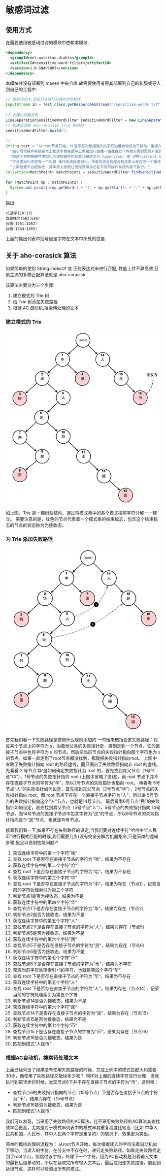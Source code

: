 # 敏感词过滤

## 使用方式
在需要使用敏感词过滤的模块中依赖本模块.
```xml
<dependency>
  <groupId>net.watertao.diablo</groupId>
  <artifactId>sensitive-word-filter</artifactId>
  <version>1.0-SNAPSHOT</version>
</dependency>
```
本模块并没有部署到 maven 中央仓库,故需要使用者将其部署到自己的私服或导入到自己的工程中.

```java
// 敏感词文件,目前只支持行分隔的文件格式
InputStream in = Test.class.getResourceAsStream("/sensitive-words.txt");

// 创建过滤器实例
LineSeparationSensitiveWordFilter sensitiveWordFilter = new LineSeparationSensitiveWordFilter(in, Charset.forName("UTF-8"));
// 构建过滤器 aho-corasick trie 树结构
sensitiveWordFilter.build();

// 
String text = "从root节点开始，xi近平每次根据读入的字符沿着自动机向下移动。当读入的字符，在分支中不存在时，递归走失败路径。如果走失败路径走到了root节点，则跳过该字符，处理下一个字符。因为AC自动机是沿着输入文本的最长后缀移动的，所以在读取完所有输入文本后，最后递归走失败路径，直到到达根节点，这样可以检测出所有的模式。我们可以发现，当采用了失败路径的AC算法，比不采用失败路径的AC算法其查找效率会更高，尤其是对于模式串列表中的模式串其重复程度比较高（比如 中华人民共和国，人民币，其中人民两个字符是重复的）的情况下，效果更为突出。一句话来概括设定失败路径：假设某个节点上的字符为 s，沿着他父亲的失败指针走，直到走到一个节点，它的直接子节点中也有字符为 s 的节点。然后把当前节点的失败指针指向那个字符也为 s 的节点。如果一直走到了root节点都没找到，那就把失败指针指向root。我们来看看 平台虚拟化，平台虚拟化就是我们常见的 vmware workstation, vmware esx, virtualbox, xen 等，他们的特点都是通过在硬件上直接或间接运行多个操作系统来达到隔离的效果，因为大家都知道 应用程序本身是没有权限直接访问硬件的，CPU，内存以及其他IO设备，它们要访问这些资源必须调用操作系统内核所提供的所谓的 system call 界面，那么如果我们在硬件上坐两个操作系统，那么分别位于这两个操作系统之上的应用程序之间肯定是被隔离的了，当然前提是这两个操作系统本身之间是被隔离的。\n" +
  "由于现代操作系统基本上都是本着在硬件上单独运行西藏一西藏独立个内核实例的思想开发的，那么如何在不改动或尽量少改的情况下让现有操作系统可以在一个物理服务器上运行多个内核实例呢？ 答案就是将硬件虚拟化，并可以隔离切分为多个，让操作系统以为这些虚拟的硬件设备如同真正的设备，并能在此之上运行。\n" +
  "而这个将物理硬件虚拟化为虚拟硬件的玩意儿被称之为 hypervisor 或 VMM(virtual machine monitor)。hypervisor 虚拟化按照安装的分层位置可以分为两类，一类是如同操作系统一般，可以直接安装在硬件之上的，被称为 bare metal 落机虚拟机，一种是安装在操作系统之上的，被称之为 HOSTED 主机虚拟机。如果按照虚拟机的虚拟度，可分为 全虚拟化（虚拟机模拟了完整的底层硬件，包括 处理器，内存，时钟，外设等，这种模式下，guest os 无需任何修改即可安装，比较著名的有vmware workstation, virtual box, parallels），部分虚拟化（虚拟机只虚拟了部分硬件，因此 guest os 必须要做必要的修改才能安装运行），在实现虚拟化的时候，有些是采用了纯软件虚拟，有些则可借助硬件的虚拟化技术提高虚拟性能，比如 Intel-VT, AMD-V，这些都是芯片中的 chip-assist。\n" +
  "平台虚拟化中还有一个叫做 操作系统级虚拟化，所有的进台独程台独本质上是在同一个操作系统的实例中运行，内核通过创建多个虚拟的操作系统实例（内核和库）来隔离不同的进程，让这些进程互相之间不了解对方的存在，比较著名的有 Solaris Container OpenVZ等\n" +
  "上面就是平台虚拟化，其本质上就是让进程觉得自己在不同的操作系统内核下执行。";
Collection<MatchPoint> matchPoints = sensitiveWordFilter.findSensitiveWord(text);

for (MatchPoint mp : matchPoints) {
  System.out.println(mp.getWord() + "(" + mp.getStart() + ":" + mp.getEnd() + ")");
}
```
输出:
```
xi近平(10:13)
西藏独立(683:686)
台独(1261:1262)
台独(1264:1265)
```
上面的输出列表中括号里是字符在文本中所处的位置.

## 关于 aho-corasick 算法
如果简单的使用 String.indexOf 或 正则表达式来进行匹配, 性能上并不算高效.目前主流的多模匹配算法就是 aho-corasick .

该算法主要分为三个步骤:
1. 建立模式的 Trie 树
2. 给 Trie 树添加失败路径
3. 根据 AC 自动机,搜索待处理的文本

### 建立模式的 Trie
![](assets/trie-1.png)

如上图，Trie 是一棵树型结构，通过将模式串中的各个模式按照字符分解一一建立。
需要注意的是，红色的节点代表着一个模式串的结束标志，包含这个结束标志的节点的状态称为为接收态。

### 为 Trie 添加失败路径
![](assets/trie-2.png)

首先我们看一下失败路径是按照什么规则添加的
一句话来概括设定失败路径：假设某个节点上的字符为 s，沿着他父亲的失败指针走，直到走到一个节点，它的直接子节点中也有字符为 s 的节点。然后把当前节点的失败指针指向那个字符也为 s 的节点。如果一直走到了root节点都没找到，那就把失败指针指向root。
上图中省略了失败指针指向 root 的路径虚线，而只画出了失败路径指向非 root 的虚线。
先看看 2 号节点’华’是如何确定失败指针为 root 的，首先找到其父节点（1号节点”中”），1号节点的失败指针指向 root (上图中省略了虚线)，而 root 节点下并不存在直接子节点的字符为”华”，所以2号节点的失败指针也指向 root。
再看看 5号节点“人”的失败指针如何设定，首先找到其父节点（2号节点“华”），2号节点的失败指针指向 root，而 root 节点下存在一个直接子节点字符为“人”，所以讲 5号节点的失败指针指向这个“人”节点，也就是14号节点。
最后看看6号节点“民”的失败指针如何设定，首先找到其父节点（5号节点“人”），5号节点的失败指针指向 14号节点，而14号节点的直接子节点中包含字符为“民”的节点，所以6号节点的失败指针指向这个“民”节点，也就是15号节点。

接着我们看一下,如果不存在失败路径的设定,当我们要对连续字符"哈哈中华人民币"进行模式匹配的时候,我们需要几步(没有完全分解为机器指令,只是简单的逻辑步骤,但足以说明性能问题)?
1. 获取连续字符中的第一个字符”哈“
2. 查找 root 下是否存在直接子节点的字符为”哈“，结果为不存在
3. 获取连续字符中的第二个字符”哈“
4. 查找 root 下是否存在直接子节点的字符为”哈“，结果为不存在
5. 获取连续字符中的第三个字符”中“
6. 查找 root 下是否存在直接子节点的字符为”中“，结果为存在（节点1），记录当前的字符处理索引为第三个字符
7. 判断节点1是否为接收态，结果为不是
8. 获取连续字符中的第四个字符”华“
9. 查找节点1下是否存在直接子节点的字符为”华“，结果为存在（节点2）
10. 判断节点2是否为接收态，结果为不是
11. 获取连续字符中的第五个字符”人“
12. 查找节点2下是否存在直接子节点的字符为”人“，结果为存在（节点5）
13. 判断节点5是否为接收态，结果为不是
14. 获取连续字符中的第六个字符”民“
15. 查找节点5下是否存在直接子节点的字符为”民“，结果为存在（节点6）
16. 判断节点6是否为接收态，结果为不是
17. 获取连续字符中的第七个字符”币“
18. 查找节点6下是否存在直接子节点的字符为”币“，结果为不存在
19. 获取当前字符处理索引+1的字符，也就是第四个字符”华“
20. 查找 root 下是否存在直接子节点的字符为”华“，结果为不存在
21. 获取连续字符中的第五个字符”人“
22. 查找 root 下是否存在直接子节点的字符为”人“，结果为存在（节点14），记录当前的字符处理索引为第五个字符
23. 判断节点14是否为接收态，结果为不是
24. 获取连续字符中的第六个字符”民“
25. 查找节点14下是否存在直接子节点的字符为”民“，结果为存在（节点15）
26. 判断节点15是否为接收态，结果为不是
27. 获取连续字符中的第七个字符”币“
28. 查找节点15下是否存在直接子节点的字符为”币“，结果为存在（节点16）
29. 判断节点16是否为接收态，结果为是
30. 匹配到模式”人民币“

### 根据AC自动机，搜索待处理文本
上面已经列出了如果没有使用失败路径的时候，完成上例中的模式匹配大约需要30步，而使用了失败路径又能快多少呢？
同样对上面的连续字符进行处理，当我执行到第18步的时候，发现节点6下并不存在直接子节点的字符为”币“，这时候：

- 查找节点6的失败指针指向的节点（15号节点）下是否存在直接子节点的字符为”币“，结果为存在（15号节点）
- 判断节点16是否为接收态，结果为是
- 匹配到模式”人民币“

我们可以发现，当采用了失败路径的AC算法，比不采用失败路径的AC算法其查找效率会更高，尤其是对于模式串列表中的模式串其重复程度比较高（比如 中华人民共和国，人民币，其中人民两个字符是重复的）的情况下，效果更为突出。

简单的概括处理的流程为：
从root节点开始，每次根据读入的字符沿着自动机向下移动。当读入的字符，在分支中不存在时，递归走失败路径。如果走失败路径走到了root节点，则跳过该字符，处理下一个字符。因为AC自动机是沿着输入文本的最长后缀移动的，所以在读取完所有输入文本后，最后递归走失败路径，直到到达根节点，这样可以检测出所有的模式。
